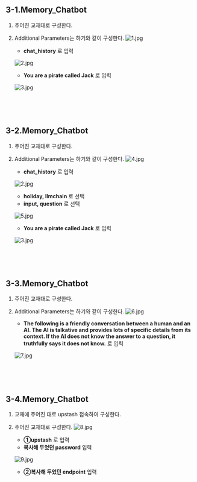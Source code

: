 ## 3-1.Memory_Chatbot
1. 주어진 교재대로 구성한다.
2. Additional Parameters는 하기와 같이 구성한다.
![1.jpg](../doc/img/03/03_1.png)
   <br>
   - <b>chat_history</b> 로 입력
     
   ![2.jpg](../doc/img/03/03_2.png)
   <br>
   - <b>You are a pirate called Jack</b> 로 입력
     
   ![3.jpg](../doc/img/03/03_3.png)

<br><br><br>

## 3-2.Memory_Chatbot
1. 주어진 교재대로 구성한다.
2. Additional Parameters는 하기와 같이 구성한다.
![4.jpg](../doc/img/03/03_4.png)
   <br>
   - <b>chat_history</b> 로 입력
     
   ![2.jpg](../doc/img/03/03_2.png)
   <br>
   - <b>holiday, llmchain</b> 로 선택
   - <b>input, question</b> 로 선택
     
   ![5.jpg](../doc/img/03/03_5.png)
   <br>
   - <b>You are a pirate called Jack</b> 로 입력
     
   ![3.jpg](../doc/img/03/03_3.png)

<br><br><br>

## 3-3.Memory_Chatbot
1. 주어진 교재대로 구성한다.
2. Additional Parameters는 하기와 같이 구성한다.
![6.jpg](../doc/img/03/03_6.png)
   <br>
   - <b>The following is a friendly conversation between a human and an AI. The AI is talkative and provides lots of specific details from its context. If the AI does not know the answer to a question, it truthfully says it does not know.</b> 로 입력
     
   ![7.jpg](../doc/img/03/03_7.png)
   <br>

<br><br><br>

## 3-4.Memory_Chatbot
1. 교재에 주어진 대로 upstash 접속하여 구성한다.
2. 주어진 교재대로 구성한다.
![8.jpg](../doc/img/03/03_9.png)
   <br>
   - <b>①upstash</b> 로 입력
   - <b>복사해 두었던 password</b> 입력 
     
   ![9.jpg](../doc/img/03/03_10.png)
   <br>
   - <b>②복사해 두었던 endpoint</b> 입력 